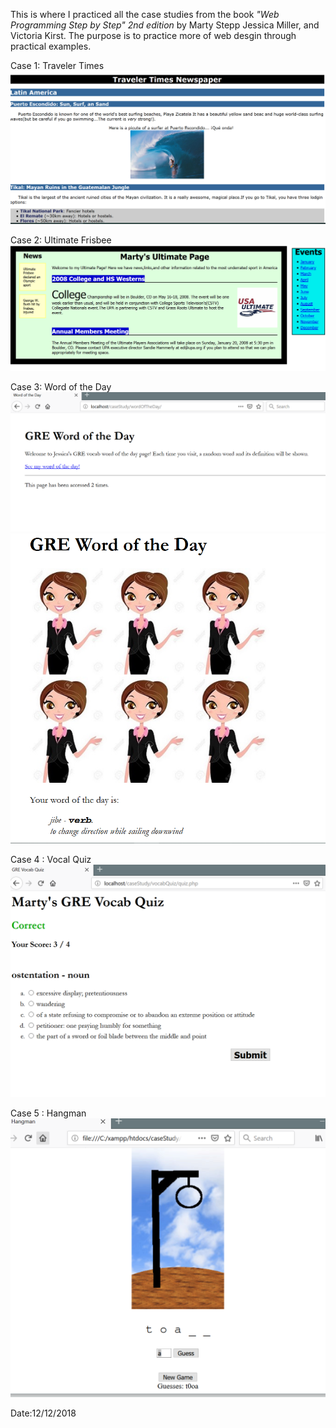 This is where I practiced all the case studies from the book <em>"Web Programming Step by Step" 2nd edition</em> by Marty Stepp Jessica Miller, and Victoria Kirst.
The purpose is to practice more of web desgin through practical examples.

Case 1: Traveler Times
![](images/case1_TravelerTimes.PNG)

Case 2: Ultimate Frisbee
![](images/case2_UltimateFrisbee.PNG)

Case 3: Word of the Day
![](images/case3_count.PNG)
![](images/case3_word.PNG)

Case 4 : Vocal Quiz
![](images/case4_vocalQuiz.PNG)

Case 5 : Hangman
![](images/case5_hangman.PNG)

Date:12/12/2018
